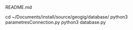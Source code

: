 README.md


cd ~/Documents/install/source/geogig/database/
python3 parametresConnection.py
python3 database.py
